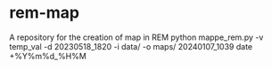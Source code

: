 # rem-map
A repository for the creation of map in REM
python mappe_rem.py -v temp_val -d 20230518_1820 -i data/ -o maps/
20240107_1039
date +%Y%m%d_%H%M
